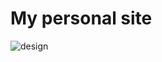 # My personal site

![design](https://user-images.githubusercontent.com/61885011/218543831-8ae9c7f1-9817-4673-8078-b4eb04236bdc.png)